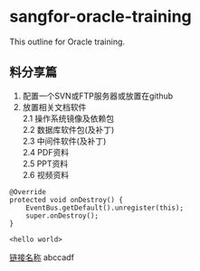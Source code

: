 # sangfor-oracle-training  
This outline for Oracle training.  
## 料分享篇  
1. 配置一个SVN或FTP服务器或放置在github  
2. 放置相关文档软件  
	2.1 操作系统镜像及依赖包  
	2.2 数据库软件包(及补丁)  
	2.3 中间件软件(及补丁)  
	2.4 PDF资料  
	2.5 PPT资料  
	2.6 视频资料  

```
@Override
protected void onDestroy() {
    EventBus.getDefault().unregister(this);
    super.onDestroy();
}
```  

`<hello world>` 

[链接名称](https://www.baidu.com/)
abccadf
